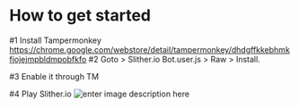 # How to get started


#1 Install Tampermonkey
https://chrome.google.com/webstore/detail/tampermonkey/dhdgffkkebhmkfjojejmpbldmpobfkfo
#2 Goto > Slither.io Bot.user.js > Raw > Install.

#3 Enable it through TM

#4 Play Slither.io
![enter image description here](https://t.gyazo.com/teams/loyalhosting/6713de7b2f817a1754151f3c2291c466.gif)

